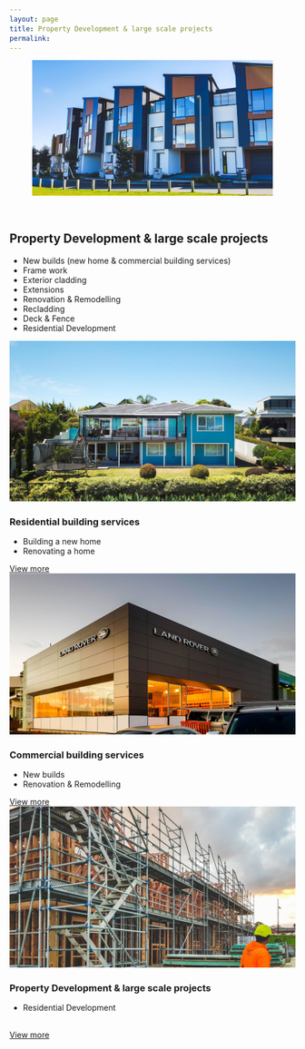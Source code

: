 ```yaml
---
layout: page
title: Property Development & large scale projects
permalink:
---
```



<section class="section__hero-banner">
  <figure class="hero-media">
   <img src="/assets/media/project/jk__hobsonville-point.jpg" class="hero-media__image">
  </figure>
</section>

<br>

<section class="section-services">

  <h2 id="our-services">Property Development & large scale projects</h2>

  <div class="services__overview">
    <ul>
      <li>New builds (new home &amp; commercial building services)</li>
      <li>Frame work</li>
      <li>Exterior cladding</li>
      <li>Extensions</li>
      <li>Renovation &amp; Remodelling</li>
      <li>Recladding</li>
      <li>Deck &amp; Fence</li>
      <li>Residential Development</li>
    </ul>
  </div>

  <div class="services__categories clearfix">
    <div class="services__category services__category--residential">
      <img src="/assets/media/project/jk__the-blue-house.jpg" class="hero-media__image">
      <h3 class="">Residential building services</h3>
      <ul>
        <li>Building a new home</li>
        <li>Renovating a home</li>
      </ul>
      <a class="services__category-link" href="/services-home.html">View more</a>
    </div>
    <div class="services__category services__category--commercial">
      <img src="/assets/media/project/jk__landrover.jpg" class="hero-media__image">
      <h3 class="">Commercial building services</h3>
      <ul>
        <li>New builds</li>
        <li>Renovation & Remodelling</li>
      </ul>
      <a class="services__category-link" href="/services-retail.html">View more</a>
    </div>
    <div class="services__category services__category--large-scale">
      <img src="/assets/media/project/jk__sample.jpg" class="hero-media__image">
      <h3 class="">Property Development & large scale projects</h3>
      <ul>
        <li>Residential Development</li>
        <br>
      </ul>
      <a class="services__category-link" href="/services-corporation.html">View more</a>
    </div>
  </div>
</section>


